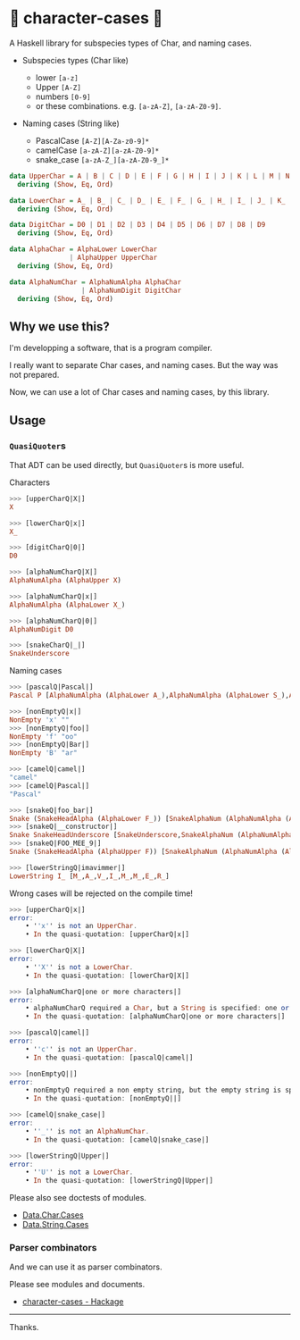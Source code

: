 # :diamond_shape_with_a_dot_inside: character-cases :diamond_shape_with_a_dot_inside:

A Haskell library for subspecies types of Char, and naming cases.

- Subspecies types (Char like)
    - lower `[a-z]`
    - Upper `[A-Z]`
    - numbers `[0-9]`
    - or these combinations. e.g. `[a-zA-Z]`, `[a-zA-Z0-9]`.

- Naming cases (String like)
    - PascalCase `[A-Z][A-Za-z0-9]*`
    - camelCase `[a-zA-Z][a-zA-Z0-9]*`
    - snake_case `[a-zA-Z_][a-zA-Z0-9_]*`

```haskell
data UpperChar = A | B | C | D | E | F | G | H | I | J | K | L | M | N | O | P | Q | R | S | T | U | V | W | X | Y | Z
  deriving (Show, Eq, Ord)

data LowerChar = A_ | B_ | C_ | D_ | E_ | F_ | G_ | H_ | I_ | J_ | K_ | L_ | M_ | N_ | O_ | P_ | Q_ | R_ | S_ | T_ | U_ | V_ | W_ | X_ | Y_ | Z_
  deriving (Show, Eq, Ord)

data DigitChar = D0 | D1 | D2 | D3 | D4 | D5 | D6 | D7 | D8 | D9
  deriving (Show, Eq, Ord)

data AlphaChar = AlphaLower LowerChar
               | AlphaUpper UpperChar
  deriving (Show, Eq, Ord)

data AlphaNumChar = AlphaNumAlpha AlphaChar
                  | AlphaNumDigit DigitChar
  deriving (Show, Eq, Ord)
```

## Why we use this?

I'm developping a software, that is a program compiler.

I really want to separate Char cases, and naming cases.
But the way was not prepared.

Now, we can use a lot of Char cases and naming cases, by this library.

## Usage

### `QuasiQuoter`s

That ADT can be used directly, but `QuasiQuoter`s is more useful.

Characters

```haskell
>>> [upperCharQ|X|]
X

>>> [lowerCharQ|x|]
X_

>>> [digitCharQ|0|]
D0

>>> [alphaNumCharQ|X|]
AlphaNumAlpha (AlphaUpper X)

>>> [alphaNumCharQ|x|]
AlphaNumAlpha (AlphaLower X_)

>>> [alphaNumCharQ|0|]
AlphaNumDigit D0

>>> [snakeCharQ|_|]
SnakeUnderscore
```

Naming cases

```haskell
>>> [pascalQ|Pascal|]
Pascal P [AlphaNumAlpha (AlphaLower A_),AlphaNumAlpha (AlphaLower S_),AlphaNumAlpha (AlphaLower C_),AlphaNumAlpha (AlphaLower A_),AlphaNumAlpha (AlphaLower L_)]

>>> [nonEmptyQ|x|]
NonEmpty 'x' ""
>>> [nonEmptyQ|foo|]
NonEmpty 'f' "oo"
>>> [nonEmptyQ|Bar|]
NonEmpty 'B' "ar"

>>> [camelQ|camel|]
"camel"
>>> [camelQ|Pascal|]
"Pascal"

>>> [snakeQ|foo_bar|]
Snake (SnakeHeadAlpha (AlphaLower F_)) [SnakeAlphaNum (AlphaNumAlpha (AlphaLower O_)),SnakeAlphaNum (AlphaNumAlpha (AlphaLower O_)),SnakeUnderscore,SnakeAlphaNum (AlphaNumAlpha (AlphaLower B_)),SnakeAlphaNum (AlphaNumAlpha (AlphaLower A_)),SnakeAlphaNum (AlphaNumAlpha (AlphaLower R_))]
>>> [snakeQ|__constructor|]
Snake SnakeHeadUnderscore [SnakeUnderscore,SnakeAlphaNum (AlphaNumAlpha (AlphaLower C_)),SnakeAlphaNum (AlphaNumAlpha (AlphaLower O_)),SnakeAlphaNum (AlphaNumAlpha (AlphaLower N_)),SnakeAlphaNum (AlphaNumAlpha (AlphaLower S_)),SnakeAlphaNum (AlphaNumAlpha (AlphaLower T_)),SnakeAlphaNum (AlphaNumAlpha (AlphaLower R_)),SnakeAlphaNum (AlphaNumAlpha (AlphaLower U_)),SnakeAlphaNum (AlphaNumAlpha (AlphaLower C_)),SnakeAlphaNum (AlphaNumAlpha (AlphaLower T_)),SnakeAlphaNum (AlphaNumAlpha (AlphaLower O_)),SnakeAlphaNum (AlphaNumAlpha (AlphaLower R_))]
>>> [snakeQ|FOO_MEE_9|]
Snake (SnakeHeadAlpha (AlphaUpper F)) [SnakeAlphaNum (AlphaNumAlpha (AlphaUpper O)),SnakeAlphaNum (AlphaNumAlpha (AlphaUpper O)),SnakeUnderscore,SnakeAlphaNum (AlphaNumAlpha (AlphaUpper M)),SnakeAlphaNum (AlphaNumAlpha (AlphaUpper E)),SnakeAlphaNum (AlphaNumAlpha (AlphaUpper E)),SnakeUnderscore,SnakeAlphaNum (AlphaNumDigit D9)]

>>> [lowerStringQ|imavimmer|]
LowerString I_ [M_,A_,V_,I_,M_,M_,E_,R_]
```

Wrong cases will be rejected on the compile time!

```haskell
>>> [upperCharQ|x|]
error:
    • ''x'' is not an UpperChar.
    • In the quasi-quotation: [upperCharQ|x|]

>>> [lowerCharQ|X|]
error:
    • ''X'' is not a LowerChar.
    • In the quasi-quotation: [lowerCharQ|X|]

>>> [alphaNumCharQ|one or more characters|]
error:
    • alphaNumCharQ required a Char, but a String is specified: one or more characters
    • In the quasi-quotation: [alphaNumCharQ|one or more characters|]
```

```haskell
>>> [pascalQ|camel|]
error:
    • ''c'' is not an UpperChar.
    • In the quasi-quotation: [pascalQ|camel|]

>>> [nonEmptyQ||]
error:
    • nonEmptyQ required a non empty string, but the empty string is specified.
    • In the quasi-quotation: [nonEmptyQ||]

>>> [camelQ|snake_case|]
error:
    • ''_'' is not an AlphaNumChar.
    • In the quasi-quotation: [camelQ|snake_case|]

>>> [lowerStringQ|Upper|]
error:
    • ''U'' is not a LowerChar.
    • In the quasi-quotation: [lowerStringQ|Upper|]
```

Please also see doctests of modules.

- [Data.Char.Cases](https://github.com/aiya000/hs-character-cases/blob/master/src/Data/Char/Cases.hs)
- [Data.String.Cases](https://github.com/aiya000/hs-character-cases/blob/master/src/Data/String/Cases.hs)

### Parser combinators

And we can use it as parser combinators.

Please see modules and documents.

- [character-cases - Hackage](https://hackage.haskell.org/package/character-cases)

- - - - -

Thanks.

